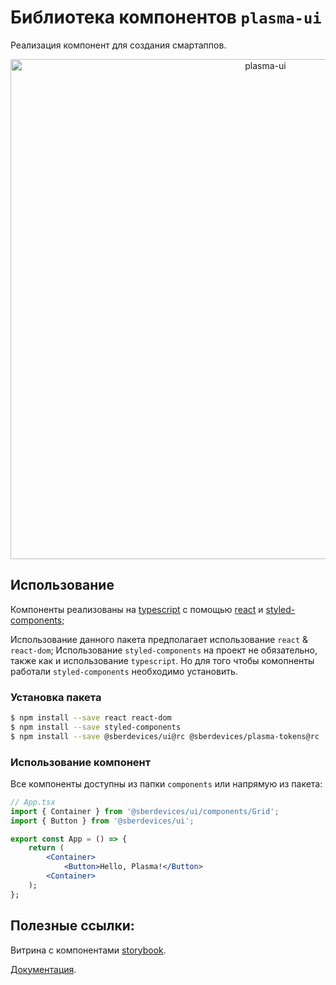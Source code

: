 # Библиотека компонентов `plasma-ui`

Реализация компонент для создания смартаппов.

<p align="center">
  <img width="800" src="https://user-images.githubusercontent.com/1813468/98609687-ea20fc80-22fe-11eb-8d84-cd26385f01ed.png" alt="plasma-ui" />
</p>

## Использование

Компоненты реализованы на [typescript](https://www.typescriptlang.org/) с помощью [react](https://reactjs.org/) и [styled-components](https://styled-components.com/);

Использование данного пакета предполагает использование `react` & `react-dom`;
Использование `styled-components` на проект не обязательно, также как и использование `typescript`.
Но для того чтобы комопненты работали `styled-components` необходимо установить.

### Установка пакета

```bash
$ npm install --save react react-dom
$ npm install --save styled-components
$ npm install --save @sberdevices/ui@rc @sberdevices/plasma-tokens@rc
```

### Использование компонент

Все компоненты доступны из папки `components` или напрямую из пакета:

```jsx
// App.tsx
import { Container } from '@sberdevices/ui/components/Grid';
import { Button } from '@sberdevices/ui';

export const App = () => {
    return (
        <Container>
            <Button>Hello, Plasma!</Button>
        <Container>
    );
};
```

## Полезные ссылки:

Витрина с компонентами [storybook](https://rc--5f96ec813d800900227e3b93.chromatic.com).

[Документация](https://plasma.sberdevices.ru/).
